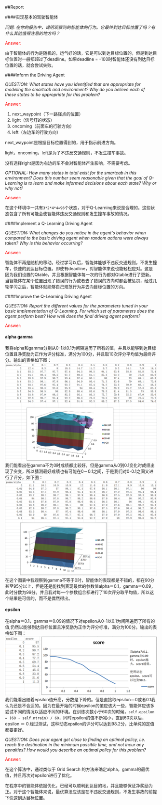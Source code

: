 ##Report


####实现基本的驾驶智能体

*问题: 在你的报告中，说明观察到的智能体的行为。它最终到达目标位置了吗？有什么其他值得注意的地方吗？*

<font color=red>Answer:</font> 

由于智能体的行为是随机的，运气好的话，它是可以到达目标位置的，但是到达目标位置时一般都超过了deadline。如果deadline = -100时智能体还没有到达目标位置的话，就会尝试失败。

####Inform the Driving Agent

*QUESTION: What states have you identified that are appropriate for modeling the smartcab and environment? Why do you believe each of these states to be appropriate for this problem?*

<font color=red>Answer:</font>

1. next_waypoint（下一路径点的位置）
2. light（信号灯的状态）
3. oncoming（前面车的行驶方向）
4. left（左边车的行驶方向）

next_waypoint是根据目标位置得到的，用于指示前进方向。

light，oncoming，left是为了不违反交通规则，不发生撞车事故。

没有选择right是因为右边的车不会对智能体产生影响，不需要考虑。

*OPTIONAL: How many states in total exist for the smartcab in this environment? Does this number seem reasonable given that the goal of Q-Learning is to learn and make informed decisions about each state? Why or why not?*

<font color=red>Answer:</font> 

在这个环境中一共有`3*2*4*4=96`个状态，对于Q-Learning来说是合理的。这些状态包含了所有可能会使智能体违反交通规则和发生撞车事故的情况。

####Implement a Q-Learning Driving Agent

*QUESTION: What changes do you notice in the agent's behavior when compared to the basic driving agent when random actions were always taken? Why is this behavior occurring?*

<font color=red>Answer:</font>

智能体不再是随机的移动。经过学习以后，智能体能够不违反交通规则，不发生撞车，快速的到达目标位置。即使有deadline，对智能体来说也能轻松应对。这是因为我们设置的Qtable，并且根据智能体每一次的行为都对Qtable进行了更新。当智能体在某个位置出现了错误的行为或者去了错误的方向时都会被惩罚，经过几轮学习之后，智能体就能够自己规范行为并去向目标位置的方向。

####Improve the Q-Learning Driving Agent

*QUESTION: Report the different values for the parameters tuned in your basic implementation of Q-Learning. For which set of parameters does the agent perform best? How well does the final driving agent perform?*

<font color=red>Answer:</font>


#### alpha gamma

我将alpha和gamma分别从0-1以0.1为间隔遍历了所有的值，并且以能够到达目标位置且净奖励为正作为评分标准，满分为100分，并且取10次评分平均值为最终评分。输出的表格如下图：
![](001.png)
我们能看出在gamma不为0时成绩都比较好，但是gamma从0到0.1变化时成绩出现了突变，所以猜测最好成绩也有可能在0－0.1之间，于是我们对0-0.1之间又进行了评分，如下图：
![](002.png)
在这个图表中我观察到gamma不等于0时，智能体的表现都是不错的，都在90分甚至95分以上，但是还是能找到表现最优的参数值alpha＝0.1，gamma＝0.09，此时分数为99分。并且我对每一个参数组合都进行了10次评分取平均值，所以这个结果是可信的，而不是偶然得出。
#### epsilon
在alpha＝0.1，gamma＝0.09的情况下对epsilon从0-1以0.1为间隔遍历了所有的值,仍然以能够到达目标位置且净奖励为正作为评分标准，满分为100分。输出的表格如下图：
![](003.png)
我们能看出随着epsilon值升高，分数是下降的。但是直接取epsilon＝0或者0.1我认为还是不合适的。因为在最开始的时候epsilon的值应该大一些，智能体应该多尝试不同的情况以适应不同的环境。在训练次数小于60次的时候，`self.epsilon = (60 - self.ntrain) / 60`，同时epsilon的值不断减小，直到60次以后，epsilon ＝ 0.经过测试，这种动态epsilon的评分可以达到98.2分，比单纯的定值都要更好。

*QUESTION: Does your agent get close to finding an optimal policy, i.e. reach the destination in the minimum possible time, and not incur any penalties? How would you describe an optimal policy for this problem?*

<font color=red>Answer:</font> 


在这个算法中，通过类似于 Grid Search 的方法来确定alpha，gamma的最优值，并且再次对epsilon进行了优化。

在程序中的智能体依据优化，已经可以顺利到达目的地，并且能够保证净奖励为正。对于这个智能体来说，最优算法应该是在不违反交通规则，不发生事故的前提下快速到达目标位置。
